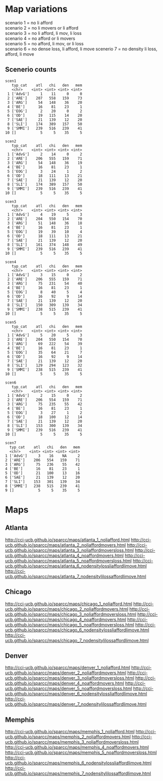# Map variations

scenario 1 = no li afford                    
scenario 2 = no li movers or li afford       
scenario 3 = no li afford, li mov, li loss   
scenario 4 = no afford or li movers          
scenario 5 = no afford, li mov, or li loss   
scenario 6 = no dense loss, li afford, li move
scenerio 7 = no density li loss, afford, li move

## Scenerio counts

```
scen1
   typ_cat    atl   chi   den   mem
   <chr>    <int> <int> <int> <int>
 1 ['AdvG']     1    11     0     0
 2 ['ARE']    207   558   159    73
 3 ['ARG']     54   148    36    20
 4 ['BE']      16    81    23     1
 5 ['EOG']      2    20     0     2
 6 ['OD']      19   115    14    20
 7 ['SAE']     21   139    12    20
 8 ['SLI']    174   389   157    50
 9 ['SMMI']   239   516   239    41
10 []           5     5    35     5

scen2
   typ_cat    atl   chi   den   mem
   <chr>    <int> <int> <int> <int>
 1 ['AdvG']     2    14     0     2
 2 ['ARE']    206   555   159    71
 3 ['ARG']     54   148    36    19
 4 ['BE']      16    81    23     1
 5 ['EOG']      3    24     1     2
 6 ['OD']      18   111    13    21
 7 ['SAE']     21   139    12    20
 8 ['SLI']    174   389   157    50
 9 ['SMMI']   239   516   239    41
10 []           5     5    35     5

scen3
   typ_cat    atl   chi   den   mem
   <chr>    <int> <int> <int> <int>
 1 ['AdvG']     4    19     5     3
 2 ['ARE']    204   550   154    70
 3 ['ARG']     51   148    36    18
 4 ['BE']      16    81    23     1
 5 ['EOG']     19    39    10     4
 6 ['OD']      18   111    13    21
 7 ['SAE']     21   139    12    20
 8 ['SLI']    161   374   148    49
 9 ['SMMI']   239   516   239    41
10 []           5     5    35     5

scen4
   typ_cat    atl   chi   den   mem
   <chr>    <int> <int> <int> <int>
 1 ['AdvG']     3    15     0     2
 2 ['ARE']    206   555   159    71
 3 ['ARG']     75   231    54    40
 4 ['BE']      16    81    23     1
 5 ['EOG']      8    40     5     4
 6 ['OD']      16    92     9    14
 7 ['SAE']     21   139    12    20
 8 ['SLI']    150   309   139    34
 9 ['SMMI']   238   515   239    41
10 []           5     5    35     5

scen5
   typ_cat    atl   chi   den   mem
   <chr>    <int> <int> <int> <int>
 1 ['AdvG']     5    20     5     3
 2 ['ARE']    204   550   154    70
 3 ['ARG']     69   222    54    39
 4 ['BE']      16    81    23     1
 5 ['EOG']     35    64    21     7
 6 ['OD']      16    92     9    14
 7 ['SAE']     21   139    12    20
 8 ['SLI']    129   294   123    32
 9 ['SMMI']   238   515   239    41
10 []           5     5    35     5

scen6
   typ_cat    atl   chi   den   mem
   <chr>    <int> <int> <int> <int>
 1 ['AdvG']     2    15     0     2
 2 ['ARE']    206   554   159    71
 3 ['ARG']     75   235    55    42
 4 ['BE']      16    81    23     1
 5 ['EOG']      3    27     1     2
 6 ['OD']      18   100    12    14
 7 ['SAE']     21   139    12    20
 8 ['SLI']    153   300   139    34
 9 ['SMMI']   239   516   239    41
10 []           5     5    35     5

scen7
  typ_cat    atl   chi   den   mem
  <chr>    <int> <int> <int> <int>
1 ['AdvG']     3    16    NA     2
2 ['ARE']    206   554   159    71
3 ['ARG']     75   236    55    42
4 ['BE']      16    81    23     1
5 ['OD']      21   100    13    16
6 ['SAE']     21   139    12    20
7 ['SLI']    153   301   139    34
8 ['SMMI']   238   515   239    41
9 []           5     5    35     5
```

# Maps

## Atlanta

http://cci-ucb.github.io/sparcc/maps/atlanta_1_noliafford.html
http://cci-ucb.github.io/sparcc/maps/atlanta_2_noliaffordmovers.html
http://cci-ucb.github.io/sparcc/maps/atlanta_3_noliaffordmoversloss.html
http://cci-ucb.github.io/sparcc/maps/atlanta_4_noaffordmovers.html
http://cci-ucb.github.io/sparcc/maps/atlanta_5_noaffordmoversloss.html
http://cci-ucb.github.io/sparcc/maps/atlanta_6_nodensitylossliaffordlimove.html
http://cci-ucb.github.io/sparcc/maps/atlanta_7_nodensitylilossaffordlimove.html

## Chicago

http://cci-ucb.github.io/sparcc/maps/chicago_1_noliafford.html
http://cci-ucb.github.io/sparcc/maps/chicago_2_noliaffordmovers.html
http://cci-ucb.github.io/sparcc/maps/chicago_3_noliaffordmoversloss.html
http://cci-ucb.github.io/sparcc/maps/chicago_4_noaffordmovers.html
http://cci-ucb.github.io/sparcc/maps/chicago_5_noaffordmoversloss.html
http://cci-ucb.github.io/sparcc/maps/chicago_6_nodensitylossliaffordlimove.html
http://cci-ucb.github.io/sparcc/maps/chicago_7_nodensitylilossaffordlimove.html

## Denver

http://cci-ucb.github.io/sparcc/maps/denver_1_noliafford.html
http://cci-ucb.github.io/sparcc/maps/denver_2_noliaffordmovers.html
http://cci-ucb.github.io/sparcc/maps/denver_3_noliaffordmoversloss.html
http://cci-ucb.github.io/sparcc/maps/denver_4_noaffordmovers.html
http://cci-ucb.github.io/sparcc/maps/denver_5_noaffordmoversloss.html
http://cci-ucb.github.io/sparcc/maps/denver_6_nodensitylossliaffordlimove.html
http://cci-ucb.github.io/sparcc/maps/denver_7_nodensitylilossaffordlimove.html

## Memphis

http://cci-ucb.github.io/sparcc/maps/memphis_1_noliafford.html
http://cci-ucb.github.io/sparcc/maps/memphis_2_noliaffordmovers.html
http://cci-ucb.github.io/sparcc/maps/memphis_3_noliaffordmoversloss.html
http://cci-ucb.github.io/sparcc/maps/memphis_4_noaffordmovers.html
http://cci-ucb.github.io/sparcc/maps/memphis_5_noaffordmoversloss.html
http://cci-ucb.github.io/sparcc/maps/memphis_6_nodensitylossliaffordlimove.html
http://cci-ucb.github.io/sparcc/maps/memphis_7_nodensitylilossaffordlimove.html

